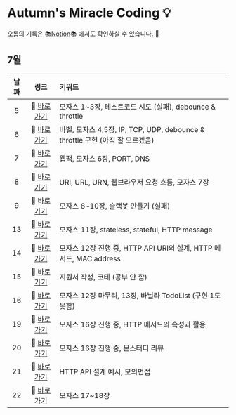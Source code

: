 # Autumn's Miracle Coding 💡

오톰의 기록은 📚[Notion](https://www.notion.so/d70e7cd16e66439abb794fa4b867cd29?v=fcbba2d6f39b4ef7b5c53a20b9bfebe1)📚 에서도 확인하실 수 있습니다. 👀

## 7월

|날짜|링크|키워드|
|:---:|:---:|:---|
|5|🔗 [바로가기](https://github.com/dyongdi/miracle-coding/blob/autumn/July/week2/210705.md)|모자스 1~3장, 테스트코드 시도 (실패), debounce & throttle
|6|🔗 [바로가기](https://github.com/dyongdi/miracle-coding/blob/autumn/July/week2/210706.md)|바벨, 모자스 4,5장, IP, TCP, UDP, debounce & throttle 구현 (아직 잘 모르겠음)
|7|🔗 [바로가기](https://github.com/dyongdi/miracle-coding/blob/autumn/July/week2/210707.md)|웹팩, 모자스 6장, PORT, DNS
|8|🔗 [바로가기](https://github.com/dyongdi/miracle-coding/blob/autumn/July/week2/210708.md)|URI, URL, URN, 웹브라우저 요청 흐름, 모자스 7장
|9|🔗 [바로가기](https://github.com/dyongdi/miracle-coding/blob/autumn/July/week2/210709.md)|모자스 8~10장, 슬랙봇 만들기 (실패)
|13|🔗 [바로가기](https://github.com/dyongdi/miracle-coding/blob/autumn/July/week3/210713.md)|모자스 11장, stateless, stateful, HTTP message
|14|🔗 [바로가기](https://github.com/dyongdi/miracle-coding/blob/autumn/July/week3/210714.md)|모자스 12장 진행 중, HTTP API URI의 설계, HTTP 메서드, MAC address
|15|🔗 [바로가기](https://github.com/dyongdi/miracle-coding/blob/autumn/July/week3/210715.md)|지원서 작성, 코테 (공부 안 함)
|16|🔗 [바로가기](https://github.com/dyongdi/miracle-coding/blob/autumn/July/week3/210716.md)|모자스 12장 마무리, 13장, 바닐라 TodoList (구현 1도 못함)
|19|🔗 [바로가기](https://github.com/dyongdi/miracle-coding/blob/autumn/July/week4/210719.md)|모자스 16장 진행 중, HTTP 메서드의 속성과 활용
|20|🔗 [바로가기](https://github.com/dyongdi/miracle-coding/blob/autumn/July/week4/210720.md)|모자스 16장 진행 중, 몬스터디 리뷰
|21|🔗 [바로가기](https://github.com/dyongdi/miracle-coding/blob/autumn/July/week4/210721.md)|HTTP API 설계 예시, 모의면접
|22|🔗 [바로가기](https://github.com/dyongdi/miracle-coding/blob/autumn/July/week4/210722.md)|모자스 17~18장
